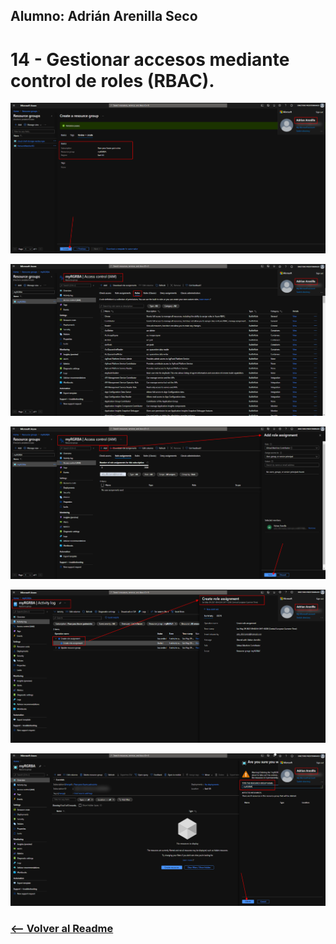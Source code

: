 ## Alumno: Adrián Arenilla Seco

# 14 - Gestionar accesos mediante control de roles (RBAC).

![](Evidencias/14a-RBAC.png)

![](Evidencias/14b-RBAC.png)

![](Evidencias/14c-RBAC.png)

![](Evidencias/14d-RBAC.png)

![](Evidencias/14e-RBAC.png)


### [<-- Volver al Readme](../../readme.md)


